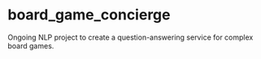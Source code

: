 # board_game_concierge
Ongoing NLP project to create a question-answering service for complex board games.
